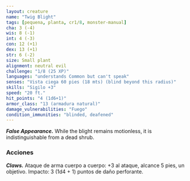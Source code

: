 ```yaml
---
layout: creature
name: "Twig Blight"
tags: [pequena, planta, cr1/8, monster-manual]
cha: 3 (-4)
wis: 8 (-1)
int: 4 (-3)
con: 12 (+1)
dex: 13 (+1)
str: 6 (-2)
size: Small plant
alignment: neutral evil
challenge: "1/8 (25 XP)"
languages: "understands Common but can't speak"
senses: "Vista ciega 60 pies (18 mts) (blind beyond this radius)"
skills: "Sigilo +3"
speed: "20 ft."
hit_points: "4 (1d6+1)"
armor_class: "13 (armadura natural)"
damage_vulnerabilities: "Fuego"
condition_immunities: "blinded, deafened"
---
```


***False Appearance.*** While the blight remains motionless, it is indistinguishable from a dead shrub.

### Acciones

***Claws.*** Ataque de arma cuerpo a cuerpo: +3 al ataque, alcance 5 pies, un objetivo. Impacto: 3 (1d4 + 1) puntos de daño perforante.